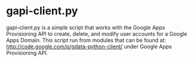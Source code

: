 # gapi-client.py

gapi-client.py is a simple script that works with the Google Apps Provisioning API to create, delete, and modify user accounts
for a Google Apps Domain.  This script run from modules that can be found at: http://code.google.com/p/gdata-python-client/ under
Google Apps Provisioning API.
